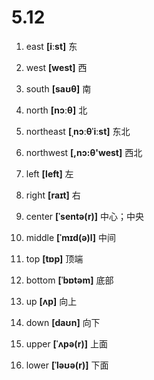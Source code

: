 # 5.12

1. east **[iːst]** 东

2. west **[west]** 西

3. south **[saʊθ]** 南

4. north **[nɔːθ]** 北

5. northeast **[ˌnɔːθˈiːst]** 东北

6. northwest **[,nɔ:θ'west]** 西北

7. left **[left]** 左

8. right **[raɪt]** 右

9. center **[ˈsentə(r)]** 中心；中央

10. middle **[ˈmɪd(ə)l]** 中间

11. top **[tɒp]** 顶端

12. bottom **[ˈbɒtəm]** 底部

13. up **[ʌp]** 向上

14. down **[daʊn]** 向下

15. upper **[ˈʌpə(r)]** 上面

16. lower **[ˈləʊə(r)]** 下面
